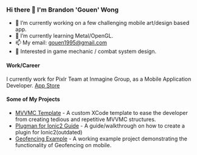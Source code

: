### Hi there 👋 I'm Brandon 'Gouen' Wong

- 🔭 I’m currently working on a few challenging mobile art/design based app.
- 🌱 I’m currently learning Metal/OpenGL.
- 📫 My email: gouen1995@gmail.com
- 🤔 Interested in game mechanic / combat system design.

#### Work/Career
I currently work for Pixlr Team at Inmagine Group, as a Mobile Application Developer. [App Store](https://apps.apple.com/us/developer/inmagine-lab-pte-ltd/id1531250254)

#### Some of My Projects
- [MVVMC Template](https://github.com/gouen95/mvvmc-xctemplate) - A custom XCode template to ease the developer from creating tedious and repetitive MVVMC structures.
- [Plugman for Ionic2 Guide](https://github.com/gouen95/Plugman-ionic2-plugin-config) - A guide/walkthrough on how to create a plugin for Ionic2(outdated)
- [Geofencing Example](https://github.com/gouen95/SlateGeoFencingExample) - A working example project demonstrating the functionality of Geofencing on mobile.

<!--
**gouen95/gouen95** is a ✨ _special_ ✨ repository because its `README.md` (this file) appears on your GitHub profile.

Here are some ideas to get you started:

- 🔭 I’m currently working on ...
- 🌱 I’m currently learning ...
- 👯 I’m looking to collaborate on ...
- 🤔 I’m looking for help with ...
- 💬 Ask me about ...
- 📫 How to reach me: ...
- 😄 Pronouns: ...
- ⚡ Fun fact: ...
-->
